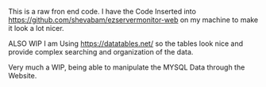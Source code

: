 

This is a raw fron end code.
I have the Code Inserted into https://github.com/shevabam/ezservermonitor-web on my machine to make it look a lot nicer.


ALSO WIP
I am Using https://datatables.net/ so the tables look nice and provide complex searching and organization of the data.

Very much a WIP, being able to manipulate the MYSQL Data through the Website.

